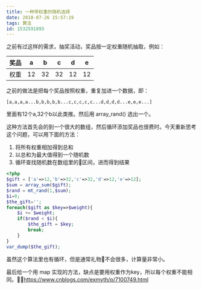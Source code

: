 ```yaml
---
title: 一种带权重的随机选择
date: 2018-07-26 15:57:19
tags: 算法
id: 1532591893
---
```

之前有过这样的需求，抽奖活动，奖品按一定权重随机抽取，例如：

| 奖品 | a | b | c | d | e |
|-|-|-|-|-|-|
| 权重 | 12 | 32 | 32 | 12 | 12 |

之前的做法是把每个奖品按照权重，重复加进一个数据，即：
```
[a,a,a,a...b,b,b,b,b...c,c,c,c,c...d,d,d,d...e,e,e...]
```
里面有12个a,32个b以此类推。然后用 array_rand() 选出一个。

这种方法首先会的到一个很大的数组，然后循环添加奖品也很费时。今天重新思考这个问题，可以用下面的方法：
1. 将所有权重相加得到总和
2. 以总和为最大值得到一个随机数
3. 循环查找随机数在数组里的区间，进而得到结果

```php
<?php
$gift = ['a'=>12,'b'=>32,'c'=>32,'d'=>12,'e'=>12];
$sum = array_sum($gift);
$rand = mt_rand(1,$sum);
$i=0;
$the_gift='';
foreach($gift as $key=>$weight){
    $i += $weight;
    if($rand < $i){
        $the_gift = $key;
        break;
    }
}
var_dump($the_gift);
```
虽然这个算法里也有循环，但是通常礼物不会很多，计算量非常小。

最后给一个用 map 实现的方法，缺点是要用权重作为key，所以每个权重不能相同。https://www.cnblogs.com/exmyth/p/7100749.html